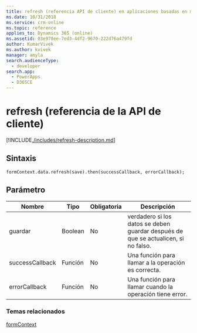 ```yaml
---
title: refresh (referencia API de cliente) en aplicaciones basadas en modelo| MicrosoftDocs
ms.date: 10/31/2018
ms.service: crm-online
ms.topic: reference
applies_to: Dynamics 365 (online)
ms.assetid: 03e970ee-7ed3-4df2-9670-222d76a479fd
author: KumarVivek
ms.author: kvivek
manager: amyla
search.audienceType:
  - developer
search.app:
  - PowerApps
  - D365CE
---
```

# <a name="refresh-client-api-reference"></a>refresh (referencia de la API de cliente)



[!INCLUDE[./includes/refresh-description.md](./includes/refresh-description.md)]

## <a name="syntax"></a>Sintaxis

`formContext.data.refresh(save).then(successCallback, errorCallback);`

## <a name="parameter"></a>Parámetro

|Nombre|Tipo|Obligatoria|Descripción|
|--|--|--|--|
|guardar|Boolean|No|verdadero si los datos se deben guardar después de que se actualicen, si no falso.|
|successCallback|Función|No|Una función para llamar a la operación es correcta.|
|errorCallback|Función|No|Una función para llamar cuando la operación tiene error.|

### <a name="related-topics"></a>Temas relacionados

[formContext](../../clientapi-form-context.md)

